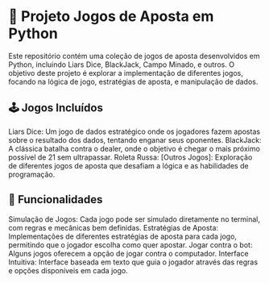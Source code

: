# 🎲 Projeto Jogos de Aposta em Python
Este repositório contém uma coleção de jogos de aposta desenvolvidos em Python, incluindo Liars Dice, BlackJack, Campo Minado, e outros. O objetivo deste projeto é explorar a implementação de diferentes jogos, focando na lógica de jogo, estratégias de aposta, e manipulação de dados.

## 🕹️ Jogos Incluídos
Liars Dice: Um jogo de dados estratégico onde os jogadores fazem apostas sobre o resultado dos dados, tentando enganar seus oponentes.
BlackJack: A clássica batalha contra o dealer, onde o objetivo é chegar o mais próximo possível de 21 sem ultrapassar.
Roleta Russa:
[Outros Jogos]: Exploração de diferentes jogos de aposta que desafiam a lógica e as habilidades de programação.


## 🧠 Funcionalidades
Simulação de Jogos: Cada jogo pode ser simulado diretamente no terminal, com regras e mecânicas bem definidas.
Estratégias de Aposta: Implementações de diferentes estratégias de aposta para cada jogo, permitindo que o jogador escolha como quer apostar.
Jogar contra o bot: Alguns jogos oferecem a opção de jogar contra o computador.
Interface Intuitiva: Interface baseada em texto que guia o jogador através das regras e opções disponíveis em cada jogo.


